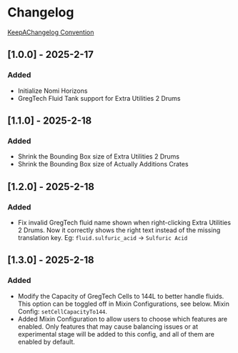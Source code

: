 # Changelog

[KeepAChangelog Convention](https://keepachangelog.com/en/1.1.0/)

## [1.0.0] - 2025-2-17

### Added

- Initialize Nomi Horizons
- GregTech Fluid Tank support for Extra Utilities 2 Drums

## [1.1.0] - 2025-2-18

### Added

- Shrink the Bounding Box size of Extra Utilities 2 Drums
- Shrink the Bounding Box size of Actually Additions Crates

## [1.2.0] - 2025-2-18

### Added

- Fix invalid GregTech fluid name shown when right-clicking Extra Utilities 2 Drums.
  Now it correctly shows the right text instead of the missing translation key.
  Eg: `fluid.sulfuric_acid` -> `Sulfuric Acid`

## [1.3.0] - 2025-2-18

### Added

- Modify the Capacity of GregTech Cells to 144L to better handle fluids.
  This option can be toggled off in Mixin Configurations, see below.
  Mixin Config: `setCellCapacityTo144`.
- Added Mixin Configuration to allow users to choose which features are enabled.
  Only features that may cause balancing issues or at experimental stage will be added to this config,
  and all of them are enabled by default.
